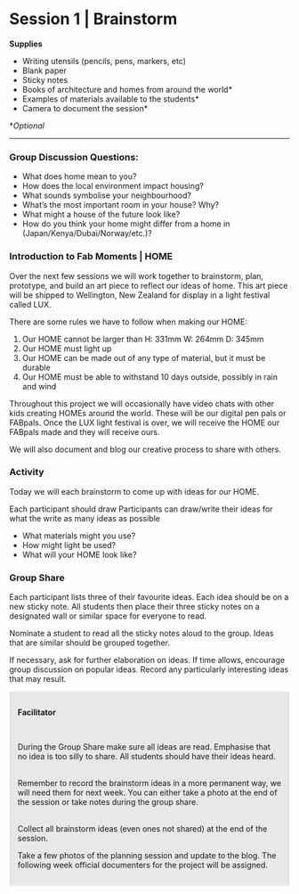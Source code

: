# Session 1 | Brainstorm



**Supplies**
* Writing utensils (pencils, pens, markers, etc)
* Blank paper
* Sticky notes
* Books of architecture and homes from around the world*
* Examples of materials available to the students*
* Camera to document the session*


**Optional*

---




### Group Discussion Questions:


* What does home mean to you?
* How does the local environment impact housing?
* What sounds symbolise your neighbourhood?
* What’s the most important room in your house? Why?
* What might a house of the future look like?
* How do you think your home might differ from a home in (Japan/Kenya/Dubai/Norway/etc.)?



### Introduction to Fab Moments | HOME


Over the next few sessions we will work together to brainstorm, plan, prototype, and build an art piece to reflect our ideas of home.  This art piece will be shipped to Wellington, New Zealand for display in a light festival called LUX.

There are some rules we have to follow when making our HOME:

1. Our HOME cannot be larger than H: 331mm W: 264mm D: 345mm
2. Our HOME must light up
3. Our HOME can be made out of any type of material, but it must be durable
4. Our HOME must be able to withstand 10 days outside, possibly in rain and wind

Throughout this project we will occasionally have video chats with other kids creating HOMEs around the world.  These will be our digital pen pals or FABpals.  Once the LUX light festival is over, we will receive the HOME our FABpals made and they will receive ours.

We will also document and blog our creative process to share with others.

### Activity

Today we will each brainstorm to come up with ideas for our HOME.

Each participant should draw 
Participants can draw/write their ideas for what the write as many ideas as possible

* What materials might you use?
* How might light be used?
* What will your HOME look like?



### Group Share
Each participant lists three of their favourite ideas.  Each idea should be on a new sticky note.  All students then place their three sticky notes on a designated wall or similar space for everyone to read.

Nominate a student to read all the sticky notes aloud to the group.  Ideas that are similar should be grouped together.

If necessary, ask for further elaboration on ideas.  If time allows, encourage group discussion on popular ideas.  Record any particularly interesting ideas that may result.


<div style="background-color:#E8E8E8; padding:15px;">


<b>Facilitator</b> <br>

 <br>

During the Group Share make sure all ideas are read.  Emphasise that no idea is too silly to share.  All students should have their ideas heard. <br><br>
    
Remember to record the brainstorm ideas in a more permanent way, we will need them for next week.  You can either take a photo at the end of the session or take notes during the group share.<br><br>
    
Collect all brainstorm ideas (even ones not shared) at the end of the session.
    
Take a few photos of the planning session and update to the blog.  The following week official documenters for the project will be assigned.</div>